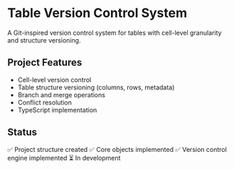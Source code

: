 # Table Version Control System

A Git-inspired version control system for tables with cell-level granularity and structure versioning.

## Project Features
- Cell-level version control
- Table structure versioning (columns, rows, metadata)
- Branch and merge operations
- Conflict resolution
- TypeScript implementation

## Status
✅ Project structure created
✅ Core objects implemented
✅ Version control engine implemented
⏳ In development

